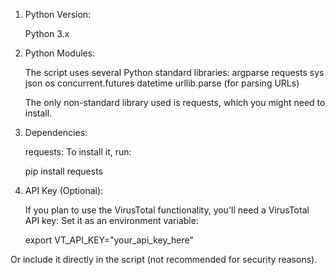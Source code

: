 1. Python Version:

    Python 3.x

2. Python Modules:

    The script uses several Python standard libraries:
        argparse
        requests
        sys
        json
        os
        concurrent.futures
        datetime
        urllib.parse (for parsing URLs)
        
    The only non-standard library used is requests, which you might need to install.

3. Dependencies:

    requests: To install it, run:

     pip install requests

4. API Key (Optional):

    If you plan to use the VirusTotal functionality, you'll need a VirusTotal API key:
        Set it as an environment variable:

    export VT_API_KEY="your_api_key_here"

Or include it directly in the script (not recommended for security reasons).
